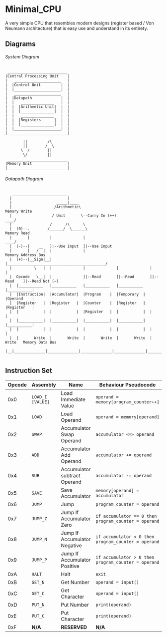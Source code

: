 # Minimal_CPU
A very simple CPU that resembles modern designs (register based / Von Neumann architecture) that is easy use and understand in its entirety.
## Diagrams
###### System Diagram
```
 ___________________________
|Central Processing Unit    |
|   _____________________   |
|  |Control Unit         |  |
|  |_____________________|  |
|   _____________________   |
|  |Datapath             |  |
|  |   _______________   |  |
|  |  |Arithmetic Unit|  |  |
|  |  |_______________|  |  |
|  |   _______________   |  |
|  |  |Registers      |  |  |
|  |  |_______________|  |  |
|  |_____________________|  |
|___________________________|

        ||         /\
       _||_       /__\
       \  /        ||
        \/         ||
 ___________________________
|Memory Unit                |
|___________________________|
```
###### Datapath Diagram
```
   _________________________
  |                         |
  |                    _____|____
  |                   /Arithmetic\                                               Memory Write
  |                  / Unit       \--Carry In (++)                          ____/
  |                 /      /\      \
  |  (0)--.        /______/  \______\                                            Memory Read
  |       |         |              |                                        ____/
  |  (-)--|    __   ]|--Use Input  ]|--Use Input
  |       |   /  |  |              |                                             Memory Address Bus
  |  (+)--|__Sign|__|              |____________________________________________/
  |          \   |  |              |              |              |           |
  |  Opcode   \__|  |              ]|--Read       ]|--Read       ]|--Read    ]|--Read Not (~)
  |  |___________   |___________   |___________   |___________   |___________|
  |  |Instruction|  |Accumulator|  |Program    |  |Temporary  |  |Operand    |
  |  |Register   |  |Register   |  |Counter    |  |Register   |  |Register   |
  |  |           |  |           |  |Register   |  |           |  |           |
  |  |___________|  |___________|  |___________|  |___________|  |___________|
  |  |           |  |           |  |           |  |           |  |           |
  |  |       Write  |       Write  |       Write  |       Write  |       Write   Memory Data Bus
  |__|______________|______________|______________|______________|______________/
  
```
## Instruction Set
Opcode|Assembly            |Name                         |Behaviour Pseudocode
------|--------------------|-----------------------------|--------------------------------------------------------
0x0   |```LOAD_I [VALUE]```|Load Immediate Value         |```operand = memory[program_counter++]```
0x1   |```LOAD```          |Load Operand                 |```operand = memory[operand]```
0x2   |```SWAP```          |Accumulator Swap Operand     |```accumulator <=> operand```
0x3   |```ADD```           |Accumulator Add Operand      |```accumulator += operand```
0x4   |```SUB```           |Accumulator subtract Operand |```accumulator -= operand```
0x5   |```SAVE```          |Save Accumulator             |```memory[operand] = accumulator```
0x6   |```JUMP```          |Jump                         |```program_counter = operand```
0x7   |```JUMP_Z```        |Jump If Accumulator Zero     |```if accumulator == 0 then program_counter = operand```
0x8   |```JUMP_N```        |Jump If Accumulator Negative |```if accumulator < 0 then program_counter = operand```
0x9   |```JUMP_P```        |Jump If Accumulator Positive |```if accumulator > 0 then program_counter = operand```
0xA   |```HALT```          |Halt                         |```exit```
0xB   |```GET_N```         |Get Number                   |```operand = input()```
0xC   |```GET_C```         |Get Character                |```operand = input()```
0xD   |```PUT_N```         |Put Number                   |```print(operand)```
0xE   |```PUT_C```         |Put Character                |```print(operand)```
0xF   | **N/A**            | **RESERVED**                | **N/A**

